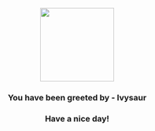 <p align="center">
            <img src="https://raw.githubusercontent.com/PokeAPI/sprites/master/sprites/pokemon/2.png" width="150" height="150">
          </p>
          <h3 align="center">You have been greeted by - <b>Ivysaur</b></h3>
          <h3 align="center">Have a nice day!</h3>
        